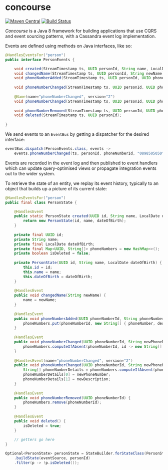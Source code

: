 # concourse

[![Maven Central](https://img.shields.io/maven-central/v/org.apache.maven/apache-maven.svg)](http://search.maven.org/#artifactdetails%7Ccom.opencredo%7Cconcourse%7C0.1%7Cpom)
[![Build Status](https://travis-ci.org/opencredo/concourse.svg?branch=master)](https://travis-ci.org/opencredo/concourse)

_Concourse_ is a Java 8 framework for building applications that use CQRS and event sourcing patterns, with a Cassandra event log implementation.

Events are defined using methods on Java interfaces, like so:

```java
@HandlesEventsFor("person")
public interface PersonEvents {

    void created(StreamTimestamp ts, UUID personId, String name, LocalDate dateOfBirth);
    void changedName(StreamTimestamp ts, UUID personId, String newName);
    void phoneNumberAdded(StreamTimestamp ts, UUID personId, UUID phoneNumberId, String phoneNumber, String description);
  
    void phoneNumberChanged(StreamTimestamp ts, UUID personId, UUID phoneNumberId, String newPhoneNumber);
    
    @Name(name="phoneNumberChanged", version="2")
    void phoneNumberChanged(StreamTimestamp ts, UUID personId, UUID phoneNumberId, String newPhoneNumber, String newDescription);
    
    void phoneNumberRemoved(StreamTimestamp ts, UUID personId, UUID phoneNumberId);
    void deleted(StreamTimestamp ts, UUID personId);
    
}
```

We send events to an `EventBus` by getting a dispatcher for the desired interface:

```java
eventBus.dispatch(PersonEvents.class, events ->
    events.phoneNumberChanged(ts, personId, phoneNumberId, "0898505050", "work phone"));
```

Events are recorded in the event log and then published to event handlers which can update query-optimised views or propagate integration events out to the wider system.

To retrieve the state of an entity, we replay its event history, typically to an object that builds up a picture of its current state:

```java
@HandlesEventsFor("person")
public final class PersonState {

    @HandlesEvent
    public static PersonState created(UUID id, String name, LocalDate dateOfBirth) {
        return new PersonState(id, name, dateOfBirth);
    }
    
    private final UUID id;
    private String name;
    private final LocalDate dateOfBirth;
    private final Map<UUID, String[]> phoneNumbers = new HashMap<>();
    private boolean isDeleted = false;
    
    private PersonState(UUID id, String name, LocalDate dateOfBirth) {
        this.id = id;
        this.name = name;
        this.dateOfBirth = dateOfBirth;
    }
    
    @HandlesEvent
    public void changedName(String newName) {
        name = newName;
    }
    
    @HandlesEvent
    public void phoneNumberAdded(UUID phoneNumberId, String phoneNumber, String description) {
        phoneNumbers.put(phoneNumberId, new String[] { phoneNumber, description });
    }
    
    @HandlesEvent
    public void phoneNumberChanged(UUID phoneNumberId, String newPhoneNumber) {
        phoneNumbers.computeIfAbsent(phoneNumberId, id -> new String[] { "", "" })[0] = newPhoneNumber;
    }
    
    @HandlesEvent(name="phoneNumberChanged", version="2")
    public void phoneNumberChanged(UUID phoneNumberId, String newPhoneNumber, String newDescription) {
        String[] phoneNumberDetails = phoneNumbers.computeIfAbsent(phoneNumberId, id -> new String[2]);
        phoneNumberDetails[0] = newPhoneNumber;
        phoneNumberDetails[1] = newDescription;
    }
    
    @HandlesEvent
    public void phoneNumberRemoved(UUID phoneNumberId) {
        phoneNumbers.remove(phoneNumberId);
    }
    
    @HandlesEvent
    public void deleted() {
        isDeleted = true;
    }
    
    // getters go here
}

Optional<PersonState> personState = StateBuilder.forStateClass(PersonState.class)
    .buildState(eventSource, personId)
    .filter(p -> !p.isDeleted());
```
